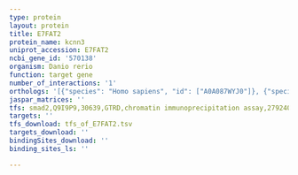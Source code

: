 ```yaml
---
type: protein
layout: protein
title: E7FAT2
protein_name: kcnn3
uniprot_accession: E7FAT2
ncbi_gene_id: '570138'
organism: Danio rerio
function: target gene
number_of_interactions: '1'
orthologs: '[{"species": "Homo sapiens", "id": ["A0A087WYJ0"]}, {"species": "Mus musculus", "id": ["<a href=\"/protein/p58391\">P58391</a>"]}, {"species": "Rattus norvegicus", "id": ["<a href=\"/protein/g3v8s7\">G3V8S7</a>"]}]'
jaspar_matrices: ''
tfs: smad2,Q9I9P9,30639,GTRD,chromatin immunoprecipitation assay,27924024%5Buid%5D,No
targets: ''
tfs_download: tfs_of_E7FAT2.tsv
targets_download: ''
bindingSites_download: ''
binding_sites_ls: ''

---
```

